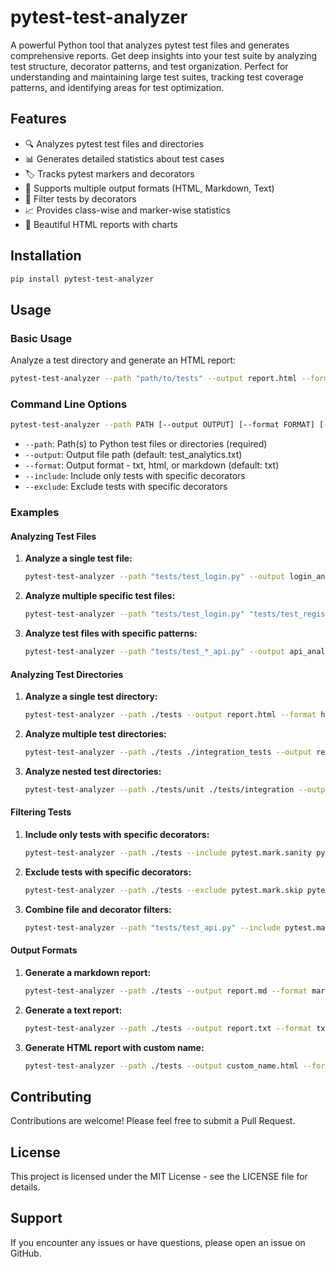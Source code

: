 # pytest-test-analyzer

A powerful Python tool that analyzes pytest test files and generates comprehensive reports. Get deep insights into your test suite by analyzing test structure, decorator patterns, and test organization. Perfect for understanding and maintaining large test suites, tracking test coverage patterns, and identifying areas for test optimization.

## Features

- 🔍 Analyzes pytest test files and directories
- 📊 Generates detailed statistics about test cases
- 🏷️ Tracks pytest markers and decorators
- 📝 Supports multiple output formats (HTML, Markdown, Text)
- 🎯 Filter tests by decorators
- 📈 Provides class-wise and marker-wise statistics
- 🎨 Beautiful HTML reports with charts

## Installation

```bash
pip install pytest-test-analyzer
```

## Usage

### Basic Usage

Analyze a test directory and generate an HTML report:

```bash
pytest-test-analyzer --path "path/to/tests" --output report.html --format html
```

### Command Line Options

```bash
pytest-test-analyzer --path PATH [--output OUTPUT] [--format FORMAT] [--include INCLUDE] [--exclude EXCLUDE]
```

- `--path`: Path(s) to Python test files or directories (required)
- `--output`: Output file path (default: test_analytics.txt)
- `--format`: Output format - txt, html, or markdown (default: txt)
- `--include`: Include only tests with specific decorators
- `--exclude`: Exclude tests with specific decorators

### Examples

#### Analyzing Test Files

1. **Analyze a single test file:**
   ```bash
   pytest-test-analyzer --path "tests/test_login.py" --output login_analysis.html --format html
   ```

2. **Analyze multiple specific test files:**
   ```bash
   pytest-test-analyzer --path "tests/test_login.py" "tests/test_registration.py" --output auth_analysis.html
   ```

3. **Analyze test files with specific patterns:**
   ```bash
   pytest-test-analyzer --path "tests/test_*_api.py" --output api_analysis.html
   ```

#### Analyzing Test Directories

1. **Analyze a single test directory:**
   ```bash
   pytest-test-analyzer --path ./tests --output report.html --format html
   ```

2. **Analyze multiple test directories:**
   ```bash
   pytest-test-analyzer --path ./tests ./integration_tests --output report.html
   ```

3. **Analyze nested test directories:**
   ```bash
   pytest-test-analyzer --path ./tests/unit ./tests/integration --output nested_analysis.html
   ```

#### Filtering Tests

1. **Include only tests with specific decorators:**
   ```bash
   pytest-test-analyzer --path ./tests --include pytest.mark.sanity pytest.mark.regression
   ```

2. **Exclude tests with specific decorators:**
   ```bash
   pytest-test-analyzer --path ./tests --exclude pytest.mark.skip pytest.mark.xfail
   ```

3. **Combine file and decorator filters:**
   ```bash
   pytest-test-analyzer --path "tests/test_api.py" --include pytest.mark.smoke --output api_smoke.html
   ```

#### Output Formats

1. **Generate a markdown report:**
   ```bash
   pytest-test-analyzer --path ./tests --output report.md --format markdown
   ```

2. **Generate a text report:**
   ```bash
   pytest-test-analyzer --path ./tests --output report.txt --format txt
   ```

3. **Generate HTML report with custom name:**
   ```bash
   pytest-test-analyzer --path ./tests --output custom_name.html --format html
   ```

## Contributing

Contributions are welcome! Please feel free to submit a Pull Request.

## License

This project is licensed under the MIT License - see the LICENSE file for details.

## Support

If you encounter any issues or have questions, please open an issue on GitHub. 
